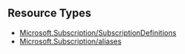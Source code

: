 ## Resource Types
- [Microsoft.Subscription/SubscriptionDefinitions](SubscriptionDefinitions)
- [Microsoft.Subscription/aliases](aliases)

